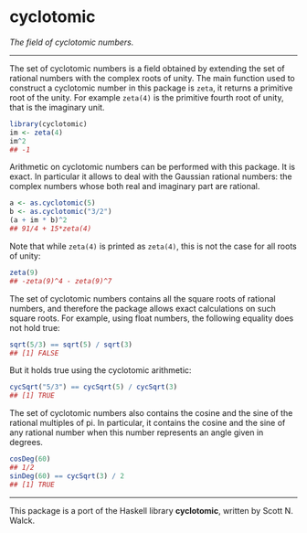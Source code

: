 cyclotomic
================

*The field of cyclotomic numbers.*

------------------------------------------------------------------------

The set of cyclotomic numbers is a field obtained by extending the set
of rational numbers with the complex roots of unity. The main function
used to construct a cyclotomic number in this package is `zeta`, it
returns a primitive root of the unity. For example `zeta(4)` is the
primitive fourth root of unity, that is the imaginary unit.

``` r
library(cyclotomic)
im <- zeta(4)
im^2
## -1
```

Arithmetic on cyclotomic numbers can be performed with this package. It
is exact. In particular it allows to deal with the Gaussian rational
numbers: the complex numbers whose both real and imaginary part are
rational.

``` r
a <- as.cyclotomic(5)
b <- as.cyclotomic("3/2")
(a + im * b)^2
## 91/4 + 15*zeta(4)
```

Note that while `zeta(4)` is printed as `zeta(4)`, this is not the case
for all roots of unity:

``` r
zeta(9)
## -zeta(9)^4 - zeta(9)^7
```

The set of cyclotomic numbers contains all the square roots of rational
numbers, and therefore the package allows exact calculations on such
square roots. For example, using float numbers, the following equality
does not hold true:

``` r
sqrt(5/3) == sqrt(5) / sqrt(3)
## [1] FALSE
```

But it holds true using the cyclotomic arithmetic:

``` r
cycSqrt("5/3") == cycSqrt(5) / cycSqrt(3)
## [1] TRUE
```

The set of cyclotomic numbers also contains the cosine and the sine of
the rational multiples of pi. In particular, it contains the cosine and
the sine of any rational number when this number represents an angle
given in degrees.

``` r
cosDeg(60)
## 1/2
sinDeg(60) == cycSqrt(3) / 2
## [1] TRUE
```

------------------------------------------------------------------------

This package is a port of the Haskell library **cyclotomic**, written by
Scott N. Walck.
